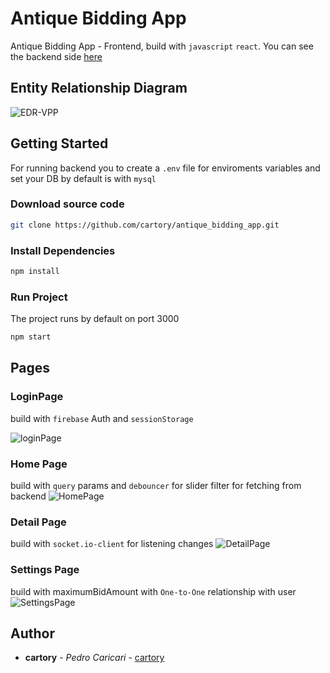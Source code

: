 # Antique Bidding App
Antique Bidding App - Frontend, build with `javascript` `react`. You can see the backend side [here](https://github.com/cartory/antique-bidding-back.git)

## Entity Relationship Diagram 
![EDR-VPP](https://media.discordapp.net/attachments/810375634042748948/907357095815446528/Screen_Shot_2021-11-08_at_15.53.05.png)
## Getting Started
For running backend you to create a `.env` file for enviroments variables and set your DB
by default is with `mysql`

### Download source code

```bash
git clone https://github.com/cartory/antique_bidding_app.git
```
### Install Dependencies
```bash
npm install
```

### Run Project
The project runs by default on port 3000
```bash
npm start
```
## Pages
### LoginPage 
build with `firebase` Auth and `sessionStorage`

![loginPage](https://media.discordapp.net/attachments/810375634042748948/907370161126928464/Screen_Shot_2021-11-08_at_16.44.55.png?width=1674&height=1046)

### Home Page
build with `query` params and `debouncer` for slider filter for fetching from backend
![HomePage](https://media.discordapp.net/attachments/810375634042748948/907370887207075840/Screen_Shot_2021-11-08_at_16.47.49.png?width=1663&height=1047)

### Detail Page
build with `socket.io-client` for listening changes
![DetailPage](https://cdn.discordapp.com/attachments/810375634042748948/907371512674271282/Screen_Shot_2021-11-08_at_16.50.15.png)

### Settings Page
build with maximumBidAmount with `One-to-One` relationship with user
![SettingsPage](https://cdn.discordapp.com/attachments/810375634042748948/907371984973885440/Screen_Shot_2021-11-08_at_16.52.14.png)

## Author
* **cartory** - *Pedro Caricari* - [cartory](https://github.com/cartory)
